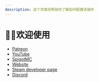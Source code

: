 ```yaml
---
description: 这个页面将帮助你了解如何配置该插件
---
```


# 👋🏻欢迎使用

* ​[Patreon](http://patreon.com/lonedev)​
* ​[YouTube](http://youtube.com/lonedev)​
* ​[SpigotMC](https://www.spigotmc.org/members/lonedev.88296/#resources)​
* ​[Website](https://www.matteodev.it/)​
* ​[Steam developer page](https://store.steampowered.com/developer/LoneDev/)​
* ​[Discord](https://discord.gg/4dfnpUK)

